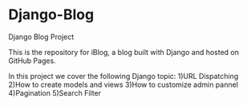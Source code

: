 # Django-Blog
Django Blog Project

This is the repository for iBlog, a blog built with Django and hosted on GitHub Pages.

In this project we cover the following Django topic:
1)URL Dispatching
2)How to create models and views
3)How to customize admin pannel 
4)Pagination
5)Search Filter 

